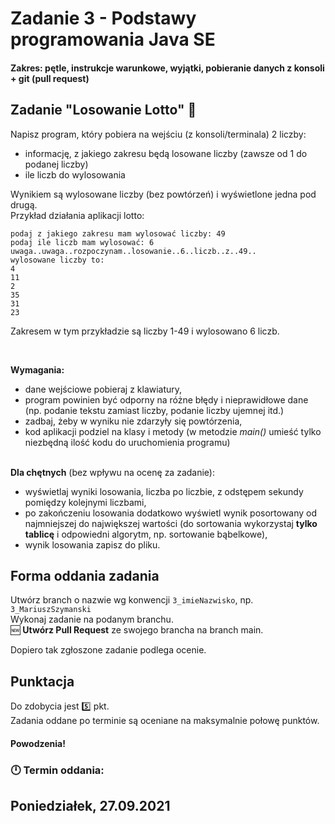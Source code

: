 # Zadanie 3 - Podstawy programowania Java SE
#### Zakres: pętle, instrukcje warunkowe, wyjątki, pobieranie danych z konsoli + git (pull request)


## Zadanie "Losowanie Lotto" :8ball:  

Napisz program, który pobiera na wejściu (z konsoli/terminala) 2 liczby:  
- informację, z jakiego zakresu będą losowane liczby (zawsze od 1 do podanej liczby)  
- ile liczb do wylosowania  


Wynikiem są wylosowane liczby (bez powtórzeń) i wyświetlone jedna pod drugą.  
Przykład działania aplikacji lotto:  
```
podaj z jakiego zakresu mam wylosować liczby: 49
podaj ile liczb mam wylosować: 6
uwaga..uwaga..rozpoczynam..losowanie..6..liczb..z..49..
wylosowane liczby to:
4
11
2
35
31
23
```
Zakresem w tym przykładzie są liczby 1-49 i wylosowano 6 liczb.

   

**Wymagania:**
- dane wejściowe pobieraj z klawiatury,
- program powinien być odporny na różne błędy i nieprawidłowe dane (np. podanie tekstu zamiast liczby, podanie liczby ujemnej itd.)
- zadbaj, żeby w wyniku nie zdarzyły się powtórzenia,
- kod aplikacji podziel na klasy i metody (w metodzie _main()_ umieść tylko niezbędną ilość kodu do uruchomienia programu)  
   


**Dla chętnych** (bez wpływu na ocenę za zadanie):
- wyświetlaj wyniki losowania, liczba po liczbie, z odstępem sekundy pomiędzy kolejnymi liczbami,
- po zakończeniu losowania dodatkowo wyświetl wynik posortowany od najmniejszej do największej wartości (do sortowania wykorzystaj **tylko tablicę** i odpowiedni algorytm, np. sortowanie bąbelkowe),
- wynik losowania zapisz do pliku.

## Forma oddania zadania
Utwórz branch o nazwie wg konwencji `3_imieNazwisko`, np. `3_MariuszSzymanski`  
Wykonaj zadanie na podanym branchu.  
:new: **Utwórz Pull Request** ze swojego brancha na branch main.  


Dopiero tak zgłoszone zadanie podlega ocenie.


## Punktacja

Do zdobycia jest :five: pkt.  
Zadania oddane po terminie są oceniane na maksymalnie połowę punktów.

#### Powodzenia!

### :clock12: Termin oddania:
## Poniedziałek, 27.09.2021
